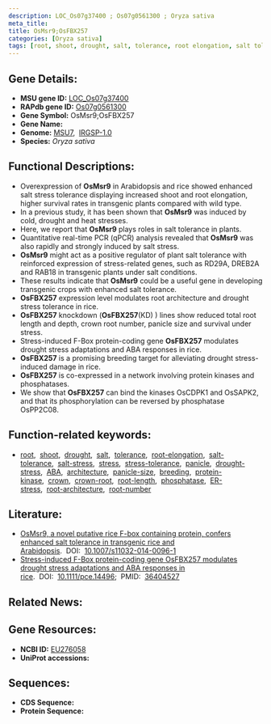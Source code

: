 ```yaml
---
description: LOC_Os07g37400 ; Os07g0561300 ; Oryza sativa
meta_title:
title: OsMsr9;OsFBX257
categories: [Oryza sativa]
tags: [root, shoot, drought, salt, tolerance, root elongation, salt tolerance, salt stress, stress, stress tolerance, panicle, drought stress, drought stress , ABA, architecture, panicle size, breeding, protein kinase, crown, crown root,  ABA , root length, phosphatase, ER stress, root architecture, root number]
---
```


## Gene Details:
- **MSU gene ID:** [LOC_Os07g37400](http://rice.uga.edu/cgi-bin/ORF_infopage.cgi?orf=LOC_Os07g37400)  
- **RAPdb gene ID:** [Os07g0561300](https://rapdb.dna.affrc.go.jp/locus/?name=Os07g0561300)  
- **Gene Symbol:** OsMsr9;OsFBX257
- **Gene Name:**
- **Genome:**  [MSU7](http://rice.uga.edu/),&nbsp;&nbsp;[IRGSP-1.0](https://rapdb.dna.affrc.go.jp/download/irgsp1.html)
- **Species:** *Oryza sativa*

## Functional Descriptions:
   - Overexpression of **OsMsr9** in Arabidopsis and rice showed enhanced salt stress tolerance displaying increased shoot and root elongation, higher survival rates in transgenic plants compared with wild type.
   - In a previous study, it has been shown that **OsMsr9** was induced by cold, drought and heat stresses.
   - Here, we report that **OsMsr9** plays roles in salt tolerance in plants.
   - Quantitative real-time PCR (qPCR) analysis revealed that **OsMsr9** was also rapidly and strongly induced by salt stress.
   - **OsMsr9** might act as a positive regulator of plant salt tolerance with reinforced expression of stress-related genes, such as RD29A, DREB2A and RAB18 in transgenic plants under salt conditions.
   - These results indicate that **OsMsr9** could be a useful gene in developing transgenic crops with enhanced salt tolerance.
   - **OsFBX257** expression level modulates root architecture and drought stress tolerance in rice.
   - **OsFBX257** knockdown (**OsFBX257**(KD) ) lines show reduced total root length and depth, crown root number, panicle size and survival under stress.
   - Stress-induced F-Box protein-coding gene **OsFBX257** modulates drought stress adaptations and ABA responses in rice.
   - **OsFBX257** is a promising breeding target for alleviating drought stress-induced damage in rice.
   - **OsFBX257** is co-expressed in a network involving protein kinases and phosphatases.
   - We show that **OsFBX257** can bind the kinases OsCDPK1 and OsSAPK2, and that its phosphorylation can be reversed by phosphatase OsPP2C08.

## Function-related keywords:
   - [root](/tags/root/),&nbsp;&nbsp;[shoot](/tags/shoot/),&nbsp;&nbsp;[drought](/tags/drought/),&nbsp;&nbsp;[salt](/tags/salt/),&nbsp;&nbsp;[tolerance](/tags/tolerance/),&nbsp;&nbsp;[root-elongation](/tags/root-elongation/),&nbsp;&nbsp;[salt-tolerance](/tags/salt-tolerance/),&nbsp;&nbsp;[salt-stress](/tags/salt-stress/),&nbsp;&nbsp;[stress](/tags/stress/),&nbsp;&nbsp;[stress-tolerance](/tags/stress-tolerance/),&nbsp;&nbsp;[panicle](/tags/panicle/),&nbsp;&nbsp;[drought-stress](/tags/drought-stress/),&nbsp;&nbsp;[ABA](/tags/ABA/),&nbsp;&nbsp;[architecture](/tags/architecture/),&nbsp;&nbsp;[panicle-size](/tags/panicle-size/),&nbsp;&nbsp;[breeding](/tags/breeding/),&nbsp;&nbsp;[protein-kinase](/tags/protein-kinase/),&nbsp;&nbsp;[crown](/tags/crown/),&nbsp;&nbsp;[crown-root](/tags/crown-root/),&nbsp;&nbsp;[root-length](/tags/root-length/),&nbsp;&nbsp;[phosphatase](/tags/phosphatase/),&nbsp;&nbsp;[ER-stress](/tags/ER-stress/),&nbsp;&nbsp;[root-architecture](/tags/root-architecture/),&nbsp;&nbsp;[root-number](/tags/root-number/)

## Literature:
   - [OsMsr9, a novel putative rice F-box containing protein, confers enhanced salt tolerance in transgenic rice and Arabidopsis](https://www.doi.org/10.1007/s11032-014-0096-1).&nbsp;&nbsp;DOI:&nbsp;&nbsp;[10.1007/s11032-014-0096-1](https://www.doi.org/10.1007/s11032-014-0096-1)
   - [Stress-induced F-Box protein-coding gene OsFBX257 modulates drought stress adaptations and ABA responses in rice](https://www.doi.org/10.1111/pce.14496).&nbsp;&nbsp;DOI:&nbsp;&nbsp;[10.1111/pce.14496](https://www.doi.org/10.1111/pce.14496);&nbsp;&nbsp;PMID:&nbsp;&nbsp;[36404527](https://pubmed.ncbi.nlm.nih.gov/36404527/)

## Related News:

## Gene Resources:
- **NCBI ID:**  [EU276058](http://www.ncbi.nlm.nih.gov/nuccore/EU276058)
- **UniProt accessions:** [](https://www.uniprot.org/uniprotkb//entry)

## Sequences:
- **CDS Sequence:**
- **Protein Sequence:**
